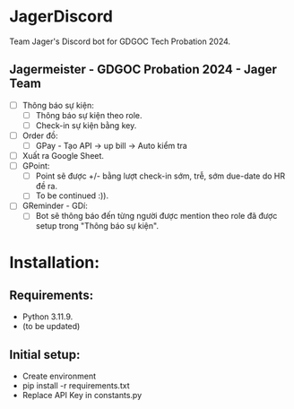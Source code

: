 # JagerDiscord
Team Jager's Discord bot for GDGOC Tech Probation 2024.
## Jagermeister - GDGOC Probation 2024 - Jager Team
- [ ] Thông báo sự kiện:
  - [ ] Thông báo sự kiện theo role.
  - [ ] Check-in sự kiện bằng key.
- [ ] Order đồ:
  - [ ] GPay - Tạo API → up bill → Auto kiểm tra
- [ ] Xuất ra Google Sheet.
- [ ] GPoint:
  - [ ] Point sẽ được +/- bằng lượt check-in sớm, trễ, sớm due-date do HR đề ra.
  - [ ] To be continued :)).
- [ ] GReminder - GDí:
  - [ ] Bot sẽ thông báo đến từng người được mention theo role đã được setup trong "Thông báo sự kiện".
# Installation:
## Requirements:
- Python 3.11.9.
- (to be updated)
## Initial setup:
- Create environment
- pip install -r requirements.txt
- Replace API Key in constants.py
